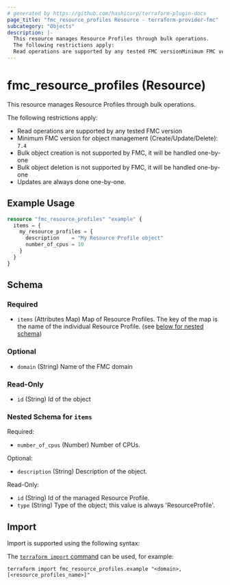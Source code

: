 ```yaml
---
# generated by https://github.com/hashicorp/terraform-plugin-docs
page_title: "fmc_resource_profiles Resource - terraform-provider-fmc"
subcategory: "Objects"
description: |-
  This resource manages Resource Profiles through bulk operations.
  The following restrictions apply:
  Read operations are supported by any tested FMC versionMinimum FMC version for object management (Create/Update/Delete): 7.4Bulk object creation is not supported by FMC, it will be handled one-by-oneBulk object deletion is not supported by FMC, it will be handled one-by-oneUpdates are always done one-by-one.
---
```


# fmc_resource_profiles (Resource)

This resource manages Resource Profiles through bulk operations.

The following restrictions apply:
  - Read operations are supported by any tested FMC version
  - Minimum FMC version for object management (Create/Update/Delete): `7.4`
  - Bulk object creation is not supported by FMC, it will be handled one-by-one
  - Bulk object deletion is not supported by FMC, it will be handled one-by-one
  - Updates are always done one-by-one.

## Example Usage

```terraform
resource "fmc_resource_profiles" "example" {
  items = {
    my_resource_profiles = {
      description    = "My Resource Profile object"
      number_of_cpus = 10
    }
  }
}
```

<!-- schema generated by tfplugindocs -->
## Schema

### Required

- `items` (Attributes Map) Map of Resource Profiles. The key of the map is the name of the individual Resource Profile. (see [below for nested schema](#nestedatt--items))

### Optional

- `domain` (String) Name of the FMC domain

### Read-Only

- `id` (String) Id of the object

<a id="nestedatt--items"></a>
### Nested Schema for `items`

Required:

- `number_of_cpus` (Number) Number of CPUs.

Optional:

- `description` (String) Description of the object.

Read-Only:

- `id` (String) Id of the managed Resource Profile.
- `type` (String) Type of the object; this value is always 'ResourceProfile'.

## Import

Import is supported using the following syntax:

The [`terraform import` command](https://developer.hashicorp.com/terraform/cli/commands/import) can be used, for example:

```shell
terraform import fmc_resource_profiles.example "<domain>,[<resource_profiles_name>]"
```
